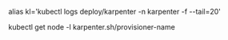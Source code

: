 alias kl='kubectl logs deploy/karpenter -n karpenter -f --tail=20'

kubectl get node -l karpenter.sh/provisioner-name